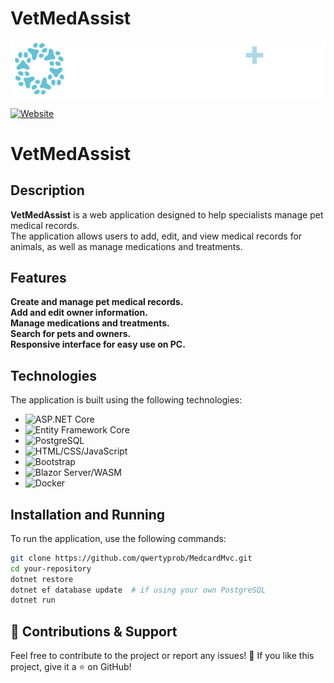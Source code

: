 # VetMedAssist

<p align="center">
  <img src="Medcard.Client/wwwroot/img/string-assistant-white.png" alt="VetMedAssist Logo" width="900" />
</p>

[![Website](https://medvetplus.onrender.com/)](https://medvetplus.onrender.com/)


# VetMedAssist  

## Description  

**VetMedAssist** is a web application designed to help specialists manage pet medical records.  
The application allows users to add, edit, and view medical records for animals, as well as manage medications and treatments.  

## Features  

 **Create and manage pet medical records.**  
 **Add and edit owner information.**  
 **Manage medications and treatments.**  
 **Search for pets and owners.**  
 **Responsive interface for easy use on PC.**  

## Technologies  

The application is built using the following technologies:  

- ![ASP.NET Core](https://img.shields.io/badge/ASP.NET%20Core-blue?style=flat-square)  
- ![Entity Framework Core](https://img.shields.io/badge/Entity%20Framework%20Core-green?style=flat-square)  
- ![PostgreSQL](https://img.shields.io/badge/PostgreSQL-blue?style=flat-square)  
- ![HTML/CSS/JavaScript](https://img.shields.io/badge/HTML%2FCSS%2FJavaScript-yellow?style=flat-square)  
- ![Bootstrap](https://img.shields.io/badge/Bootstrap-purple?style=flat-square)  
- ![Blazor Server/WASM](https://img.shields.io/badge/Blazor%20Server%2FWASM-darkblue?style=flat-square)  
- ![Docker](https://img.shields.io/badge/Docker-blue?style=flat-square)  

## Installation and Running  

To run the application, use the following commands:  

```bash
git clone https://github.com/qwertyprob/MedcardMvc.git
cd your-repository
dotnet restore
dotnet ef database update  # if using your own PostgreSQL
dotnet run
```

## 🚀 Contributions & Support

Feel free to contribute to the project or report any issues! 🤝
If you like this project, give it a ⭐ on GitHub!


